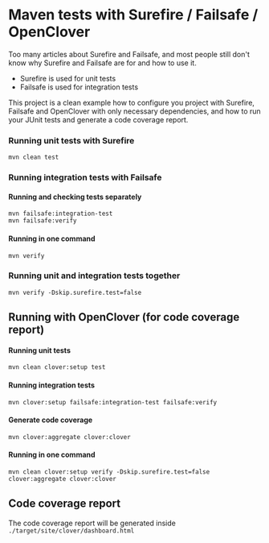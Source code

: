 # Maven tests with Surefire / Failsafe / OpenClover
Too many articles about Surefire and Failsafe, 
and most people still don't know why Surefire and Failsafe are for
and how to use it.

* Surefire is used for unit tests
* Failsafe is used for integration tests

This project is a clean example how to configure you project with Surefire, 
Failsafe and OpenClover with only necessary dependencies, and how to run your
JUnit tests and generate a code coverage report.

### Running unit tests with Surefire
```
mvn clean test
```

### Running integration tests with Failsafe
#### Running and checking tests separately
```
mvn failsafe:integration-test
mvn failsafe:verify
```

#### Running in one command
```
mvn verify
```

### Running unit and integration tests together
```
mvn verify -Dskip.surefire.test=false
```

## Running with OpenClover (for code coverage report)
#### Running unit tests
```
mvn clean clover:setup test  
```

#### Running integration tests
```
mvn clover:setup failsafe:integration-test failsafe:verify
```

#### Generate code coverage
```
mvn clover:aggregate clover:clover
```

#### Running in one command
```
mvn clean clover:setup verify -Dskip.surefire.test=false clover:aggregate clover:clover
```

## Code coverage report
The code coverage report will be generated inside
`./target/site/clover/dashboard.html`